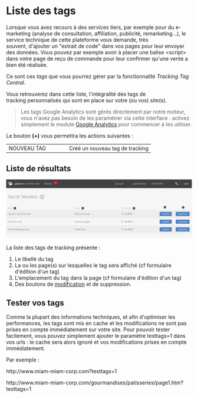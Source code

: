 # Liste des tags


<p>Lorsque vous avez recours &agrave; des services tiers, par exemple pour du e-marketing (analyse de consultation, affiliation, publicit&eacute;, remarketing...), le service technique de cette plateforme vous demande, tr&egrave;s souvent,&nbsp;d'ajouter un "extrait de code" dans vos pages pour leur envoyer des donn&eacute;es. Vous pouvez par exemple avoir &agrave; placer une balise &lt;script&gt; dans votre page de re&ccedil;u de commande pour leur confirmer qu'une vente a bien &eacute;t&eacute; r&eacute;alis&eacute;e.</p>
<p>Ce sont ces <em>tags</em> que vous pourrez g&eacute;rer par la fonctionnalit&eacute; <em>Tracking Tag Central</em>.</p>
<p>Vous retrouverez dans cette liste, l'int&eacute;gralit&eacute; des tags de tracking&nbsp;personnalis&eacute;s qui sont en place sur votre (ou vos) site(s).</p>
<blockquote>
<p>Les tags Google Analytics sont g&eacute;r&eacute;s directement par notre moteur, vous n'avez pas besoin de les param&egrave;trer via cette interface : activez simplement le module <a href="../google/analytics.html">Google Analytics</a> pour commencer &agrave; les utiliser.</p>
</blockquote>
<p>Le bouton <strong>(+)</strong> vous permettra les actions suivantes :</p>
<table style="width: 100%;">
<tbody>
<tr>
<td style="width: 150px;">NOUVEAU TAG</td>
<td>Cr&eacute;&eacute; un nouveau tag de tracking</td>
</tr>
</tbody>
</table>
<h2>Liste de r&eacute;sultats</h2>


![index-tagmanagerliste](images/index-tagmanagerliste.png)


<p>La liste des tags de tracking pr&eacute;sente :</p>
<ol>
<li>Le libell&eacute; du tag</li>
<li>La ou les page(s) sur lesquelles le tag sera affich&eacute; (cf formulaire d'&eacute;dition d'un tag)</li>
<li>L'emplacement du tag dans la page (cf formulaire d'&eacute;dition d'un tag)</li>
<li>Des boutons&nbsp;de <a href="edittag.html">modification</a> et de suppression.</li>
</ol>


<h2>Tester vos tags</h2>
<p>Comme la plupart des informations techniques, et afin d'optimiser les performances, les tags sont mis en cache et les modifications ne sont pas prises en compte imm&eacute;diatement sur votre site. Pour pouvoir tester facilement, vous pouvez simplement ajouter le param&egrave;tre testtags=1 dans vos urls : le cache sera alors ignor&eacute; et vos modifications prises en compte imm&eacute;diatement.</p>
<p>Par exemple :</p>
<p>http://www.miam-miam-corp.com?testtags=1</p>
<p>http://www.miam-miam-corp.com/gourmandises/patisseries/page1.htm?testtags=1</p>

